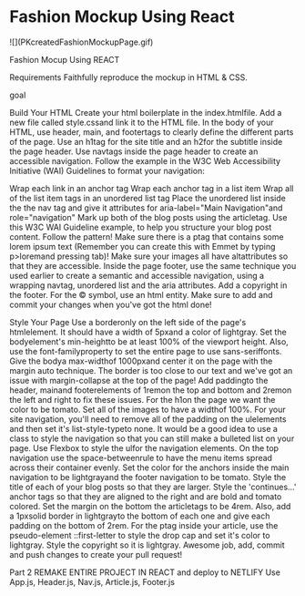 <h1>Fashion Mockup Using React</h1>
![](PKcreatedFashionMockupPage.gif)


Fashion Mocup Using REACT


Requirements Faithfully reproduce the mockup in HTML & CSS.

goal

Build Your HTML Create your html boilerplate in the index.htmlfile. Add a new file called style.cssand link it to the HTML file. In the body of your HTML, use header, main, and footertags to clearly define the different parts of the page. Use an h1tag for the site title and an h2for the subtitle inside the page header. Use navtags inside the page header to create an accessible navigation. Follow the example in the W3C Web Accessibility Initiative (WAI) Guidelines to format your navigation:

Wrap each link in an anchor tag Wrap each anchor tag in a list item Wrap all of the list item tags in an unordered list tag Place the unordered list inside the the nav tag and give it attributes for aria-label="Main Navigation"and role="navigation" Mark up both of the blog posts using the articletag. Use this W3C WAI Guideline example, to help you structure your blog post content. Follow the pattern! Make sure there is a ptag that contains some lorem ipsum text (Remember you can create this with Emmet by typing p>loremand pressing tab)! Make sure your images all have altattributes so that they are accessible. Inside the page footer, use the same technique you used earlier to create a semantic and accessible navigation, using a wrapping navtag, unordered list and the aria attributes. Add a copyright in the footer. For the © symbol, use an html entity. Make sure to add and commit your changes when you've got the html done!

Style Your Page Use a borderonly on the left side of the page's htmlelement. It should have a width of 5pxand a color of lightgray. Set the bodyelement's min-heightto be at least 100% of the viewport height. Also, use the font-familyproperty to set the entire page to use sans-seriffonts. Give the bodya max-widthof 1000pxand center it on the page with the margin auto technique. The border is too close to our text and we've got an issue with margin-collapse at the top of the page! Add paddingto the header, mainand footerelements of 1remon the top and bottom and 2remon the left and right to fix these issues. For the h1on the page we want the color to be tomato. Set all of the images to have a widthof 100%. For your site navigation, you'll need to remove all of the padding on the ulelements and then set it's list-style-typeto none. It would be a good idea to use a class to style the navigation so that you can still make a bulleted list on your page. Use Flexbox to style the ulfor the navigation elements. On the top navigation use the space-betweenrule to have the menu items spread across their container evenly. Set the color for the anchors inside the main navigation to be lightgrayand the footer navigation to be tomato. Style the title of each of your blog posts so that they are larger. Style the 'continues...' anchor tags so that they are aligned to the right and are bold and tomato colored. Set the margin on the bottom the articletags to be 4rem. Also, add a 1pxsolid border in lightgrayto the bottom of each one and give each padding on the bottom of 2rem. For the ptag inside your article, use the pseudo-element ::first-letter to style the drop cap and set it's color to lightgray. Style the copyright so it is lightgray. Awesome job, add, commit and push changes to create your pull request!

Part 2 REMAKE ENTIRE PROJECT IN REACT and deploy to NETLIFY Use App.js, Header.js, Nav.js, Article.js, Footer.js
